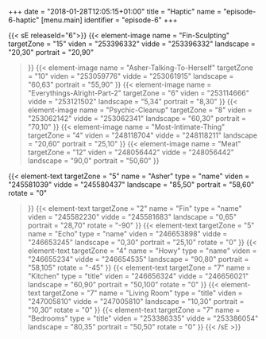 +++
date = "2018-01-28T12:05:15+01:00"
title = "Haptic"
name = "episode-6-haptic"
[menu.main]
  identifier = "episode-6"
+++

{{< sE releaseId="6">}}
  {{< element-image
    name        =  "Fin-Sculpting"
    targetZone  =  "15"
    viden       = "253396332"
    vidde       = "253396332"
    landscape    = "20,30"
    portrait    = "20,90"
  >}}
  {{< element-image
    name        =  "Asher-Talking-To-Herself"
    targetZone  =  "10"
    viden       = "253059776"
    vidde       = "253061915"
    landscape    = "60,63"
    portrait    = "55,90"
  >}}
  {{< element-image
    name        =  "Everythings-Alright-Part-2"
    targetZone  =  "6"
    viden       = "253114666"
    vidde       = "253121502"
    landscape    = "5,34"
    portrait    = "8,30"
  >}}
  {{< element-image
    name        =  "Psychic-Cleanup"
    targetZone  =  "8"
    viden       = "253062142"
    vidde       = "253062341"
    landscape    = "60,30"
    portrait    = "70,10"
  >}}
  {{< element-image
    name        =  "Most-Intimate-Thing"
    targetZone  =  "4"
    viden       = "248118704"
    vidde       = "248118211"
    landscape   = "20,60"
    portrait    = "25,10"
  >}}
  {{< element-image
    name        =  "Meat"
    targetZone  =  "12"
    viden       = "248056442"
    vidde       = "248056442"
    landscape   = "90,0"
    portrait    = "50,60"
  >}}


  {{< element-text
    targetZone  =  "5"
    name        =  "Asher"
    type        = "name"
    viden       = "245581039"
    vidde       = "245580437"
    landscape    = "85,50"
    portrait    = "58,60"
    rotate      = "0"
  >}}
  {{< element-text
    targetZone  =  "2"
    name        =  "Fin"
    type        = "name"
    viden       = "245582230"
    vidde       = "245581683"
    landscape   = "0,65"
    portrait    = "28,70"
    rotate      = "-90"
  >}}
  {{< element-text
    targetZone  =  "5"
    name        =  "Echo"
    type        = "name"
    viden       = "246653898"
    vidde       = "246653245"
    landscape   = "0,30"
    portrait    = "25,10"
    rotate      = "0"
  >}}
  {{< element-text
    targetZone  =  "4"
    name        =  "Howy"
    type        = "name"
    viden       = "246655234"
    vidde       = "246654535"
    landscape   = "90,80"
    portrait    = "58,105"
    rotate      = "-45"
  >}}
  {{< element-text
    targetZone  =  "7"
    name        =  "Kitchen"
    type        = "title"
    viden       = "246656324"
    vidde       = "246656021"
    landscape   = "60,90"
    portrait    = "50,100"
    rotate      = "0"
  >}}
  {{< element-text
    targetZone  =  "7"
    name        =  "Living Room"
    type        = "title"
    viden       = "247005810"
    vidde       = "247005810"
    landscape   = "10,30"
    portrait    = "10,30"
    rotate      = "0"
  >}}
  {{< element-text
    targetZone  =  "7"
    name        =  "Bedrooms"
    type        = "title"
    viden       = "253386335"
    vidde       = "253386054"
    landscape   = "80,35"
    portrait    = "50,50"
    rotate      = "0"
  >}}
{{< /sE >}}
